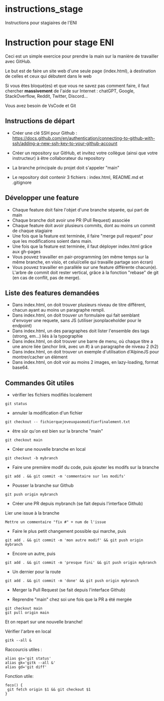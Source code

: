 # instructions_stage

Instructions pour stagiaires de l'ENI

# Instruction pour stage ENI

Ceci est un simple exercice pour prendre la main sur la manière de travailler avec GitHub.

Le but est de faire un site web d'une seule page (index.html), à destination de celles et ceux qui débutent dans le web 

Si vous êtes bloqué(es) et que vous ne savez pas comment faire, il faut chercher **massivement** de l'aide sur Internet : chatGPT, Google, StackOverflow, Reddit, Twitter, Discord...

Vous avez besoin de VsCode et Git

## Instructions de départ

- Créer une clé SSH pour Github : https://docs.github.com/en/authentication/connecting-to-github-with-ssh/adding-a-new-ssh-key-to-your-github-account

- Créer un repository sur GitHub, et invitez votre collègue (ainsi que votre instructeur) à être collaborateur du repository

- La branche principale du projet doit s'appeler "main"

- Le repository doit contenir 3 fichiers : index.html, README.md et .gitignore

## Développer une feature

- Chaque feature doit faire l'objet d'une branche séparée, qui part de main
- Chaque branche doit avoir une PR (Pull Request) associée
- Chaque feature doit avoir plusieurs commits, dont au moins un commit de chaque stagiaire
- Une fois que la feature est terminée, il faire "merge pull request" pour que les modifications soient dans main.
- Une fois que la feature est terminée, il faut déployer index.html grâce aux gh-pages
- Vous pouvez travailler en pair-programming (en même temps sur  la même branche, en visio, et celui/celle qui travaille partage son écran)
- Vous pouvez travailler en parallèle sur une feature différente chacun(e).  L'arbre de commit doit rester vertical, grâce à la fonction "rebase" de git (en cas de conflit, pas de merge).


##  Liste des features demandées

- Dans index.html, on doit trouver plusieurs niveau de titre différent, chacun ayant au moins un paragraphe rempli.
- Dans index.html, on doit trouver un formulaire qui fait semblant d'envoyer une requete, sans JS (utiliser jsonplaceholder pour le endpoint)
- Dans index.html, un des paragraphes doit lister l'ensemble des tags (strong, em...) liés à la typographie
- Dans index.html, on doit trouver une barre de menu, où chaque titre a une ancre liée (anchor link, avec un #) à un paragraphe de niveau 2 (h2)
- Dans index.html, on doit trouver un exemple d'utilisation d'AlpineJS pour montrer/cacher un élément
- Dans index.html, on doit voir au moins 2 images, en lazy-loading, format base64.

## Commandes Git utiles


 - vérifier les fichiers modifiés localement
```
git status
```

- annuler la modification d'un fichier
```
git checkout -- fichierquejeveuxpasmodifierfinalement.txt
```



 - être sûr qu'on est bien sur la branche "main"
```
git checkout main
```

 - Créer une nouvelle branche en local
```
git checkout -b mybranch
```

 - Faire une première modif du code, puis ajouter les modifs sur la branche
```
git add . && git commit -m 'commentaire sur les modifs'
```

 - Pousser la branche sur Github
```
git push origin mybranch
```

 - Créer une PR depuis mybranch
(se fait depuis l'interface Github)

Lier une issue à la branche
```
Mettre un commentaire "fix #" + num de l'issue
```

 - Faire le plus petit changement possible qui marche, puis
```
git add . && git commit -m 'mon autre modif' && git push origin mybranch
```

 - Encore un autre, puis
```
git add . && git commit -m 'presque fini' && git push origin mybranch
```

 - Un dernier pour la route
```
git add . && git commit -m 'done' && git push origin mybranch
```

 - Merger la Pull Request (se fait depuis l'interface Github)

 - Reprendre "main" chez soi une fois que la PR a été mergée
```
git checkout main
git pull origin main
```

Et on repart sur une nouvelle branche!

Vérifier l'arbre en local
```
gitk --all &
```

Raccourcis utiles :
```
alias gs='git status'
alias gk='gitk --all &'
alias gd='git diff'
```

Fonction utile:
```
feco() {
 git fetch origin $1 && git checkout $1
}
```
